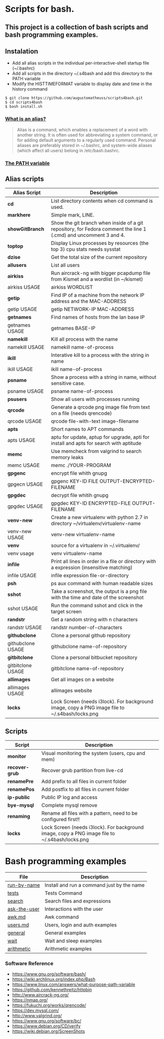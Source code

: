 # Scripts for bash.   
 
## This project is a collection of bash scripts and bash programming examples.   
 
## Instalation  
*	Add all alias scripts in the individual per-interactive-shell startup file (~/.bashrc)
*	Add all scripts in the directory ~/.s4bash and add this directory to the PATH variable
*	Modify the HISTTIMEFORMAT variable to display date and time in the history command
```
$ git clone https://github.com/augustomatheuss/scripts4bash.git 
$ cd scripts4bash 
$ bash install.sh    
```
 
### [What is an alias?](https://wiki.archlinux.org/index.php/Bash)  
> Alias is a command, which enables a replacement of a word with another string. It is often used for abbreviating a system command, or for adding default arguments to a regularly used command.
Personal aliases are preferably stored in ~/.bashrc, and system-wide aliases (which affect all users) belong in /etc/bash.bashrc.  

### [The PATH variable](https://www.linux.com/answers/what-purpose-path-variable)  
  
## Alias scripts  
| Alias Script | Description  |    
| --- |  -- |  
| **cd** | List directory contents when cd command is used. |  
| **markhere** | Simple mark, LINE. |  
| **showGitBranch** | Show the git branch when inside of a git repository, for Fedora comment the line 1 (.cmd) and uncomment 3 and 4. |  
| **toptop** | Display Linux processes by resources (the top 3) cpu stats needs sysstat |  
| **dzise** | Get the total size of the current repository |  
| **allusers** | List all users |  
| **airkiss** | Run aircrack-ng with bigger pcapdump file from Kismet and a wordlist (in ~/kismet) |  
| airkiss USAGE | airkiss WORDLIST |  
| **getip** | Find IP of a machine from the network IP address and the MAC-ADDRESS |  
| getip USAGE | getip NETWORK-IP MAC-ADDRESS |  
| **getnames** | Find names of hosts from the lan base IP |  
| getnames USAGE | getnames BASE-IP |  
| **namekill** | Kill all process with the name |  
| namekill USAGE | namekill name-of-process |  
| **ikill** | Interative kill to a process with the string in name |  
| ikill USAGE | ikill name-of-process |  
| **psname** | Show a process with a string in name, without sensitive case. |  
| psname USAGE | psname name-of-process |  
| **psusers** | Show all users with processes running |  
| **qrcode** | Generate a qrcode png image file from text on a file (needs qrencode) |  
| qrcode USAGE | qrcode file-with-text image-filename |  
| **apts** | Short names to APT commands |  
| apts USAGE | aptu for update, aptup for upgrade, apti for install and apts for search with aptitude |  
| **memc** | Use memcheck from valgrind to search memory leaks |  
| memc USAGE | memc ./YOUR-PROGRAM |  
| **gpgenc** | encrypt file whith gnupg |  
| gpgecn USAGE | gpgenc KEY-ID FILE OUTPUT-ENCRYPTED-FILENAME |  
| **gpgdec** | decrypt file whitih gnupg |  
| gpgdec USAGE | gpgdec KEY-ID ENCRYPTED-FILE OUTPUT-FILENAME |  
| **venv-new** | Create a new virtualenv with python 2.7 in directory ~/virtualenv/virtualenv-name |  
| venv-new USAGE | venv-new virtualenv-name |  
| **venv** | source for a virtualenv in ~/.virtualenv/ |  
| venv usage | venv virtualenv-name |  
| **infile** | Print all lines in order in a file or directory with a expression (insensitive matching) |  
| infile USAGE | infile expression file-or-directory |   
| **psh** | ps aux command with human readable sizes |  
| **sshot** | Take a screenshot, the output is a png file with the time and date of the screenshot |  
| sshot USAGE  | Run the command sshot and click in the target screen |  
| **randstr** | Get a random string with n characters |  
| randstr USAGE  | randstr number-of-characters |  
| **githubclone** | Clone a personal github repository |  
| githubclone USAGE  | githubclone name-of-repository |  
| **gitbitclone** | Clone a personal bitbucket repository |  
| gitbitclone USAGE  | gitbitclone name-of-repository |   
| **allimages** | Get all images on a website |  
| allimages USAGE  | allimages website |   
| **locks** | Lock Screen (needs i3lock). For background image, copy a PNG image file to ~/.s4bash/locks.png |  


## Scripts  
| Script | Description |  
| -- | -- |  
| **monitor** | Visual monitoring the system (users, cpu and mem) |   
| **recover-grub** | Recover grub partition from live-cd |   
| **renamePre** | Add prefix to all files in current folder |  
| **renamePos** | Add postfix to all files in current folder |  
| **ip-public** | Public IP log and access |   
| **bye-mysql** | Complete mysql remove |  
| **renaming** | Rename all files with a pattern, need to be configured first!! |  
| **locks** | Lock Screen (needs i3lock). For background image, copy a PNG image file to ~/.s4bash/locks.png |   

# Bash programming examples  
| File | Description |
| -- | -- |  
| [run-by-name](https://github.com/augustomatheuss/scripts4bash/blob/master/examples/run-by-name.md)  | Install and run a command just by the name |  
| [tests](https://github.com/augustomatheuss/scripts4bash/blob/master/examples/tests.md) | Tests Command |  
| [search](https://github.com/augustomatheuss/scripts4bash/blob/master/examples/search.md)| Search files and expressions |  
| [ask-the-user](https://github.com/augustomatheuss/scripts4bash/blob/master/examples/ask-the-user.md) | Interactions with the user |  
| [awk.md](https://github.com/augustomatheuss/scripts4bash/blob/master/examples/awk.md) | Awk command |  
| [users.md](https://github.com/augustomatheuss/scripts4bash/blob/master/examples/users.md) | Users, login and auth examples |  
| [general](https://github.com/augustomatheuss/scripts4bash/blob/master/examples/general.md) | General examples |  
| [wait](https://github.com/augustomatheuss/scripts4bash/blob/master/examples/wait.md) | Wait and sleep examples |   
| [arithmetic](https://github.com/augustomatheuss/scripts4bash/blob/master/examples/arithmetic.md) | Arithmetic examples |   

### Software Reference  

* https://www.gnu.org/software/bash/  
* https://wiki.archlinux.org/index.php/Bash  
* https://www.linux.com/answers/what-purpose-path-variable  
* https://github.com/kennethreitz/httpbin  
* http://www.aircrack-ng.org/  
* https://nmap.org/  
* https://fukuchi.org/works/qrencode/  
* https://dev.mysql.com/  
* http://www.valgrind.org/  
* https://www.gnu.org/software/bc/  
* https://www.debian.org/CD/verify  
* https://wiki.debian.org/ScreenShots   
